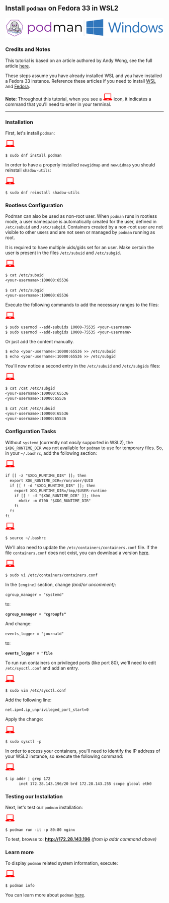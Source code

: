 ## Install `podman` on Fedora 33 in WSL2

![](images/podman-windows.png)

### Credits and Notes
This tutorial is based on an article authored by Andy Wong, see the full article [here](https://oldgitops.medium.com/setting-up-podman-on-wsl2-in-windows-10-be2991c2d443).

These steps assume you have already installed WSL and you have installed a Fedora 33 instance.  Reference these articles if you need to install [WSL](https://docs.microsoft.com/en-us/windows/wsl/install-win10) and [Fedora](https://dev.to/bowmanjd/install-fedora-on-windows-subsystem-for-linux-wsl-4b26).


**Note**: Throughout this tutorial, when you see a ![red computer](images/userinput.png) icon, it indicates a command that you'll need to enter in your terminal. 

---

### Installation

First, let's install `podman`:

![red computer](images/userinput.png)

```
$ sudo dnf install podman
```
In order to have a properly installed `newgidmap` and `newuidmap` you should reinstall `shadow-utils`:

![red computer](images/userinput.png)

```
$ sudo dnf reinstall shadow-utils
```

### Rootless Configuration

Podman can also be used as non-root user. When `podman` runs in rootless mode, a user namespace is automatically created for the user, defined in `/etc/subuid` and `/etc/subgid`.  Containers created by a non-root user are not visible to other users and are not seen or managed by `podman` running as root.

It is required to have multiple uids/gids set for an user. Make certain the user is present in the files `/etc/subuid` and `/etc/subgid`. 

![red computer](images/userinput.png)

```
$ cat /etc/subuid
<your-username>:100000:65536

$ cat /etc/subgid
<your-username>:100000:65536
```

Execute the following commands to add the necessary ranges to the files:

![red computer](images/userinput.png)

```
$ sudo usermod --add-subuids 10000-75535 <your-username>
$ sudo usermod --add-subgids 10000-75535 <your-username>
```

Or just add the content manually.

```
$ echo <your-username>:10000:65536 >> /etc/subuid
$ echo <your-username>:10000:65536 >> /etc/subgid
```

You'll now notice a second entry in the `/etc/subuid` and `/etc/subgids` files:

![red computer](images/userinput.png)

```
$ cat /cat /etc/subgid
<your-username>:100000:65536
<your-username>:10000:65536

$ cat /cat /etc/subuid
<your-username>:100000:65536
<your-username>:10000:65536
```

### Configuration Tasks

Without `systemd` (currently not *easily* supported in WSL2), the `$XDG_RUNTIME_DIR` was not available for `podman` to use for temporary files.  So, in your `~/.bashrc`, add the following section:

![red computer](images/userinput.png)

```
if [[ -z "$XDG_RUNTIME_DIR" ]]; then
  export XDG_RUNTIME_DIR=/run/user/$UID
  if [[ ! -d "$XDG_RUNTIME_DIR" ]]; then
    export XDG_RUNTIME_DIR=/tmp/$USER-runtime
    if [[ ! -d "$XDG_RUNTIME_DIR" ]]; then
      mkdir -m 0700 "$XDG_RUNTIME_DIR"
    fi
  fi
fi
```

![red computer](images/userinput.png)

```
$ source ~/.bashrc
```


We'll also need to update the `/etc/containers/containers.conf` file. If the file `containers.conf` does not exist, you can download a version [here](https://github.com/containers/common/blob/master/pkg/config/containers.conf).

![red computer](images/userinput.png)

```
$ sudo vi /etc/containers/containers.conf
```

In the `[engine]` section, change *(and/or uncomment)*:

`cgroup_manager = "systemd"`

to:

**`cgroup_manager = "cgroupfs"`**

And change:

`events_logger = "journald"`

to:

**`events_logger = "file`**

To run run containers on privileged ports (like port 80), we'll need to edit `/etc/sysctl.conf` and add an entry.

![red computer](images/userinput.png)

```
$ sudo vim /etc/sysctl.conf
```

Add the following line:

```
net.ipv4.ip_unprivileged_port_start=0
```

Apply the change:

![red computer](images/userinput.png)

```
$ sudo sysctl -p
```

In order to access your containers, you'll need to identify the IP address of your WSL2 instance, so execute the following command:

![red computer](images/userinput.png)

```
$ ip addr | grep 172
      inet 172.28.143.196/20 brd 172.28.143.255 scope global eth0
```

### Testing our Installation

Next, let's test our `podman` installation:

![red computer](images/userinput.png)

```
$ podman run -it -p 80:80 nginx
```

To test, browse to: **http://172.28.143.196** *(from ip addr command above)*


### Learn more

To display `podman` related system information, execute:

![red computer](images/userinput.png)

```
$ podman info
```

You can learn more about `podman` [here](http://docs.podman.io/en/latest/).